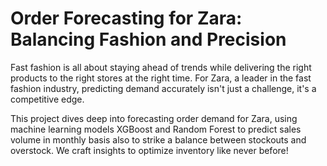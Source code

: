 # Order Forecasting for Zara: Balancing Fashion and Precision

Fast fashion is all about staying ahead of trends while delivering the right products to the right stores at the right time. For Zara, a leader in the fast fashion industry, predicting demand accurately isn't just a challenge, it's a competitive edge.

This project dives deep into forecasting order demand for Zara, using machine learning models XGBoost and Random Forest to predict sales volume in monthly basis also to strike a balance between stockouts and overstock. We craft insights to optimize inventory like never before!
